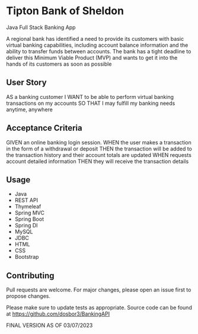 # Tipton Bank of Sheldon
Java Full Stack Banking App


A regional bank has identified a need to provide its customers with basic
virtual banking capabilities, including account balance information and the ability
to transfer funds between accounts. The bank has a tight deadline to deliver this
Minimum Viable Product (MVP) and wants to get it into the hands of its customers
as soon as possible

## User Story

AS a banking customer
I WANT to be able to perform virtual banking transactions on my accounts
SO THAT I may fulfill my banking needs anytime, anywhere

## Acceptance Criteria

GIVEN an online banking login session.
WHEN the user makes a transaction in the form of a withdrawal or deposit
THEN the transaction will be added to the transaction history and their account totals are updated
WHEN requests account detailed information
THEN they will receive the transaction details

## Usage

*  Java
*  REST API
*  Thymeleaf
*  Spring MVC
*  Spring Boot
* Spring DI
*  MySQL
*  JDBC
*  HTML
* CSS
* Bootstrap

## Contributing
Pull requests are welcome. For major changes, please open an issue first to propose changes.

Please make sure to update tests as appropriate.  Source code can be found at https://github.com/dosbor3/BankingAPI






FINAL VERSION AS OF 03/07/2023
